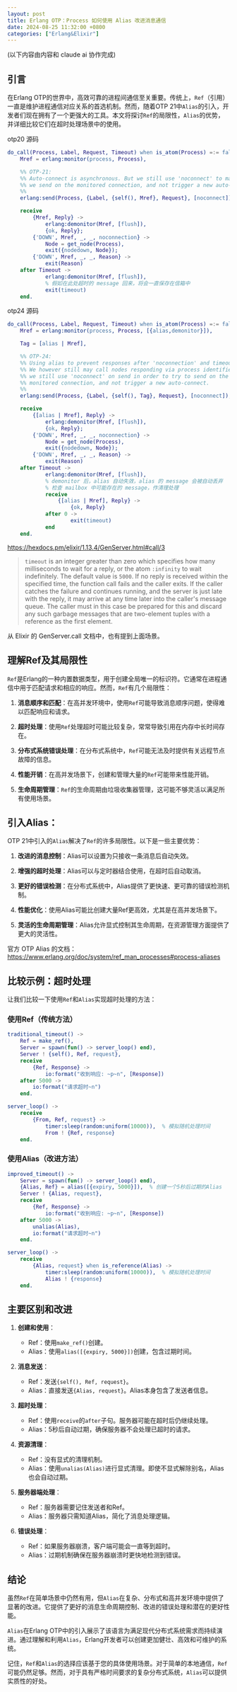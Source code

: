 ```yaml
---
layout: post
title: Erlang OTP：Process 如何使用 Alias 改进消息通信
date: 2024-08-25 11:32:00 +0800
categories: ["Erlang&Elixir"]
---
```


(以下内容由内容和 claude ai 协作完成)
## 引言

在Erlang OTP的世界中，高效可靠的进程间通信至关重要。传统上，`Ref`（引用）一直是维护进程通信对应关系的首选机制。然而，随着OTP 21中`Alias`的引入，开发者们现在拥有了一个更强大的工具。本文将探讨`Ref`的局限性，`Alias`的优势，并详细比较它们在超时处理场景中的使用。

otp20 源码
```erl
do_call(Process, Label, Request, Timeout) when is_atom(Process) =:= false ->
    Mref = erlang:monitor(process, Process),

    %% OTP-21:
    %% Auto-connect is asynchronous. But we still use 'noconnect' to make sure
    %% we send on the monitored connection, and not trigger a new auto-connect.
    %%
    erlang:send(Process, {Label, {self(), Mref}, Request}, [noconnect]),

    receive
        {Mref, Reply} ->
            erlang:demonitor(Mref, [flush]),
            {ok, Reply};
        {'DOWN', Mref, _, _, noconnection} ->
            Node = get_node(Process),
            exit({nodedown, Node});
        {'DOWN', Mref, _, _, Reason} ->
            exit(Reason)
    after Timeout ->
            erlang:demonitor(Mref, [flush]),
            % 假如在此处超时的 message 回来，将会一直保存在信箱中
            exit(timeout)
    end.
```

otp24 源码
```erl
do_call(Process, Label, Request, Timeout) when is_atom(Process) =:= false ->
    Mref = erlang:monitor(process, Process, [{alias,demonitor}]),

    Tag = [alias | Mref],

    %% OTP-24:
    %% Using alias to prevent responses after 'noconnection' and timeouts.
    %% We however still may call nodes responding via process identifier, so
    %% we still use 'noconnect' on send in order to try to send on the
    %% monitored connection, and not trigger a new auto-connect.
    %%
    erlang:send(Process, {Label, {self(), Tag}, Request}, [noconnect]),

    receive
        {[alias | Mref], Reply} ->
            erlang:demonitor(Mref, [flush]),
            {ok, Reply};
        {'DOWN', Mref, _, _, noconnection} ->
            Node = get_node(Process),
            exit({nodedown, Node});
        {'DOWN', Mref, _, _, Reason} ->
            exit(Reason)
    after Timeout ->
            erlang:demonitor(Mref, [flush]),
            % demonitor 后，alias 自动失效，alias 的 message 会被自动丢弃
            % 检查 mailbox 中可能存在的 message，作清理处理
            receive
                {[alias | Mref], Reply} ->
                    {ok, Reply}
            after 0 ->
                    exit(timeout)
            end
    end.

```

https://hexdocs.pm/elixir/1.13.4/GenServer.html#call/3

>`timeout` is an integer greater than zero which specifies how many milliseconds to wait for a reply, or the atom `:infinity` to wait indefinitely. The default value is `5000`. If no reply is received within the specified time, the function call fails and the caller exits. If the caller catches the failure and continues running, and the server is just late with the reply, it may arrive at any time later into the caller's message queue. The caller must in this case be prepared for this and discard any such garbage messages that are two-element tuples with a reference as the first element.

从 Elixir 的 GenServer.call 文档中，也有提到上面场景。


## 理解Ref及其局限性

`Ref`是Erlang的一种内置数据类型，用于创建全局唯一的标识符。它通常在进程通信中用于匹配请求和相应的响应。然而，`Ref`有几个局限性：

1. **消息顺序和匹配**：在高并发环境中，使用`Ref`可能导致消息顺序问题，使得难以匹配响应和请求。

2. **超时处理**：使用`Ref`处理超时可能比较复杂，常常导致引用在内存中长时间存在。

3. **分布式系统错误处理**：在分布式系统中，`Ref`可能无法及时提供有关远程节点故障的信息。

4. **性能开销**：在高并发场景下，创建和管理大量的`Ref`可能带来性能开销。

5. **生命周期管理**：`Ref`的生命周期由垃圾收集器管理，这可能不够灵活以满足所有使用场景。


## 引入Alias：

OTP 21中引入的`Alias`解决了`Ref`的许多局限性。以下是一些主要优势：

1. **改进的消息控制**：Alias可以设置为只接收一条消息后自动失效。

2. **增强的超时处理**：Alias可以与定时器结合使用，在超时后自动取消。

3. **更好的错误检测**：在分布式系统中，Alias提供了更快速、更可靠的错误检测机制。

4. **性能优化**：使用Alias可能比创建大量Ref更高效，尤其是在高并发场景下。

5. **灵活的生命周期管理**：Alias允许显式控制其生命周期，在资源管理方面提供了更大的灵活性。

官方 OTP Alias 的文档：https://www.erlang.org/doc/system/ref_man_processes#process-aliases

## 比较示例：超时处理

让我们比较一下使用`Ref`和`Alias`实现超时处理的方法：

### 使用Ref（传统方法）

```erlang
traditional_timeout() ->
    Ref = make_ref(),
    Server = spawn(fun() -> server_loop() end),
    Server ! {self(), Ref, request},
    receive
        {Ref, Response} ->
            io:format("收到响应: ~p~n", [Response])
    after 5000 ->
        io:format("请求超时~n")
    end.

server_loop() ->
    receive
        {From, Ref, request} ->
            timer:sleep(random:uniform(10000)),  % 模拟随机处理时间
            From ! {Ref, response}
    end.
```

### 使用Alias（改进方法）

```erlang
improved_timeout() ->
    Server = spawn(fun() -> server_loop() end),
    {Alias, Ref} = alias([{expiry, 5000}]),  % 创建一个5秒后过期的Alias
    Server ! {Alias, request},
    receive
        {Ref, Response} ->
            io:format("收到响应: ~p~n", [Response])
    after 5000 ->
        unalias(Alias),
        io:format("请求超时~n")
    end.

server_loop() ->
    receive
        {Alias, request} when is_reference(Alias) ->
            timer:sleep(random:uniform(10000)),  % 模拟随机处理时间
            Alias ! {response}
    end.
```

## 主要区别和改进

1. **创建和使用**：
   - Ref：使用`make_ref()`创建。
   - Alias：使用`alias([{expiry, 5000}])`创建，包含过期时间。

2. **消息发送**：
   - Ref：发送`{self(), Ref, request}`。
   - Alias：直接发送`{Alias, request}`。Alias本身包含了发送者信息。

3. **超时处理**：
   - Ref：使用`receive`的`after`子句。服务器可能在超时后仍继续处理。
   - Alias：5秒后自动过期，确保服务器不会处理已超时的请求。

4. **资源清理**：
   - Ref：没有显式的清理机制。
   - Alias：使用`unalias(Alias)`进行显式清理。即使不显式解除别名，Alias也会自动过期。

5. **服务器端处理**：
   - Ref：服务器需要记住发送者和Ref。
   - Alias：服务器只需知道Alias，简化了消息处理逻辑。

6. **错误处理**：
   - Ref：如果服务器崩溃，客户端可能会一直等到超时。
   - Alias：过期机制确保在服务器崩溃时更快地检测到错误。

## 结论

虽然`Ref`在简单场景中仍然有用，但`Alias`在复杂、分布式和高并发环境中提供了显著的改进。它提供了更好的消息生命周期控制、改进的错误处理和潜在的更好性能。

`Alias`在Erlang OTP中的引入展示了该语言为满足现代分布式系统需求而持续演进。通过理解和利用`Alias`，Erlang开发者可以创建更加健壮、高效和可维护的系统。

记住，`Ref`和`Alias`的选择应该基于您的具体使用场景。对于简单的本地通信，`Ref`可能仍然足够。然而，对于具有严格时间要求的复杂分布式系统，`Alias`可以提供实质性的好处。
